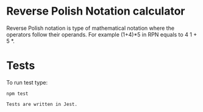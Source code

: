 # Reverse Polish Notation calculator

Reverse Polish notation is type of mathematical notation where the operators follow their operands. 
For example (1+4)*5 in RPN equals to 4 1 + 5 *.

# Tests

To run test type:

  ```
  npm test

Tests are written in Jest.  